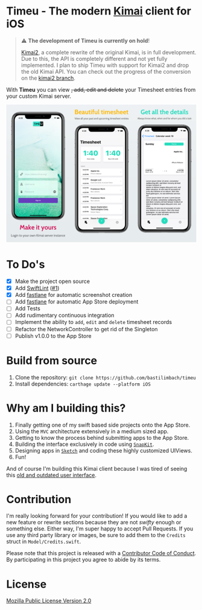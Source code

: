 # Timeu - The modern [Kimai](https://www.kimai.org/) client for iOS

> ⚠️ **The development of Timeu is currently on hold**!
>
> [Kimai2](https://github.com/kevinpapst/kimai2), a complete rewrite of the original Kimai, is in full development. Due to this, the API is completely different and not yet fully implemented. I plan to ship Timeu with support for Kimai2 and drop the old Kimai API. You can check out the progress of the conversion on the [kimai2 branch](https://github.com/bastilimbach/timeu/tree/kimai2).

With **Timeu** you can view ~~, add, edit and delete~~ your Timesheet entries from your custom Kimai server.

![Screenshot](.github/screenshot.png)

# To Do's
- [x] Make the project open source
- [x] Add [SwiftLint](https://github.com/realm/SwiftLint) ([#1](https://github.com/bastilimbach/timeu/pull/1))
- [x] Add [fastlane](https://github.com/fastlane/fastlane) for automatic screenshot creation
- [ ] Add [fastlane](https://github.com/fastlane/fastlane) for automatic App Store deployment
- [ ] Add Tests
- [ ] Add rudimentary continuous integration
- [ ] Implement the ability to `add`, `edit` and `delete` timesheet records
- [ ] Refactor the NetworkController to get rid of the Singleton
- [ ] Publish v1.0.0 to the App Store

# Build from source
1. Clone the repository: `git clone https://github.com/bastilimbach/timeu`
2. Install dependencies: `carthage update --platform iOS`

# Why am I building this?
1. Finally getting one of my swift based side projects onto the App Store.
2. Using the `MVC` architecture extensively in a medium sized app.
3. Getting to know the process behind submitting apps to the App Store.
4. Building the interface exclusively in code using [`SnapKit`](https://github.com/SnapKit/SnapKit).
5. Designing apps in [`Sketch`](https://www.sketchapp.com/) and coding these highly customized UIViews.
6. Fun!

And of course I'm building this Kimai client because I was tired of seeing this [old and outdated user interface](https://www.kimai.org/).

# Contribution
I'm really looking forward for your contribution! If you would like to add a new feature or rewrite sections because they are not *swifty* enough or something else. Either way, I'm super happy to accept Pull Requests. If you use any third party library or images, be sure to add them to the `Credits` struct in `Model/Credits.swift`.

Please note that this project is released with a [Contributor Code of Conduct](https://github.com/bastilimbach/timeu/blob/master/.github/CODE_OF_CONDUCT.md). By participating in this project you agree to abide by its terms.

# License
[Mozilla Public License Version 2.0](https://github.com/bastilimbach/timeu/blob/master/LICENSE)
